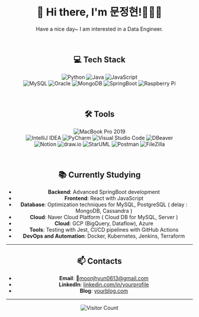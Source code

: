 <div align="center">

# 👋 Hi there, I'm 문정현!🧑🏻‍🔧
Have a nice day~ I am interested in a Data Engineer.

<br>

## 💻 Tech Stack
![Python](https://img.shields.io/badge/Python-3776AB?style=flat&logo=python&logoColor=white)
![Java](https://img.shields.io/badge/Java-007396?style=flat&logo=java&logoColor=white)
![JavaScript](https://img.shields.io/badge/JavaScript-F7DF1E?style=flat&logo=javascript&logoColor=black)
<br>
![MySQL](https://img.shields.io/badge/MySQL-4479A1?style=flat&logo=mysql&logoColor=white)
![Oracle](https://img.shields.io/badge/Oracle-F80000?style=flat&logo=oracle&logoColor=white)
![MongoDB](https://img.shields.io/badge/MongoDB-47A248?style=flat&logo=mongodb&logoColor=white)
![SpringBoot](https://img.shields.io/badge/SpringBoot-6DB33F?style=flat&logo=springboot&logoColor=white)
![Raspberry Pi](https://img.shields.io/badge/Raspberry_Pi-A22846?style=flat&logo=raspberrypi&logoColor=white)

<br>

## 🛠 Tools
![MacBook Pro 2019](https://img.shields.io/badge/Apple-MacBook_Pro_2019-999999?style=flat&logo=apple&logoColor=white)
<br>
![IntelliJ IDEA](https://img.shields.io/badge/IntelliJ_IDEA-000000?style=flat&logo=intellij-idea&logoColor=white)
![PyCharm](https://img.shields.io/badge/PyCharm-000000?style=flat&logo=pycharm&logoColor=white)
![Visual Studio Code](https://img.shields.io/badge/VSCode-007ACC?style=flat&logo=visual-studio-code&logoColor=white)
![DBeaver](https://img.shields.io/badge/DBeaver-372923?style=flat&logo=dbeaver&logoColor=white)
<br>
![Notion](https://img.shields.io/badge/Notion-000000?style=flat&logo=notion&logoColor=white)
![draw.io](https://img.shields.io/badge/draw.io-F08705?style=flat&logo=diagrams.net&logoColor=white)
![StarUML](https://img.shields.io/badge/StarUML-222222?style=flat&logo=staruml&logoColor=white)
![Postman](https://img.shields.io/badge/Postman-FF6C37?style=flat&logo=postman&logoColor=white)
![FileZilla](https://img.shields.io/badge/FileZilla-BF0000?style=flat&logo=filezilla&logoColor=white)

<br>

## 📚 Currently Studying
- **Backend**: Advanced SpringBoot development
- **Frontend**: React with JavaScript
- **Database**: Optimization techniques for MySQL, PostgreSQL ( delay : MongoDB, Cassandra )
- **Cloud**: Naver Cloud Platform ( Cloud DB for MySQL, Server )
- **Cloud**: GCP (BigQuery, Dataflow), Azure
- **Tools**: Testing with Jest, CI/CD pipelines with GitHub Actions
- **DevOps and Automation**: Docker, Kubernetes, Jenkins, Terraform
---

## 📫 Contacts
- **Email**: moonjhyun0613@gmail.com
- **LinkedIn**: [linkedin.com/in/yourprofile](https://linkedin.com/in/yourprofile)
- **Blog**: [yourblog.com](https://yourblog.com)

---

![Visitor Count](https://komarev.com/ghpvc/?username=yourusername&style=flat-square)

</div>
